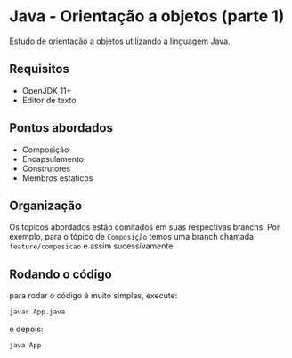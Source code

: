 # Java - Orientação a objetos (parte 1)

Estudo de orientação a objetos utilizando a linguagem Java.

## Requisitos

* OpenJDK 11+
* Editor de texto

## Pontos abordados

* Composição
* Encapsulamento
* Construtores
* Membros estaticos

## Organização

Os topicos abordados estão comitados em suas respectivas branchs.
Por exemplo, para o tópico de `Composição` temos uma branch chamada `feature/composicao` e assim sucessivamente.

## Rodando o código

para rodar o código é muito simples, execute:

```sh
javac App.java
```

e depois:

```sh
java App
```